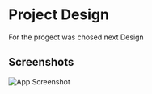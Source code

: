 
# Project Design

For the progect was chosed next Design




## Screenshots

![App Screenshot](https://postimg.cc/2bsQ7Jg2)

